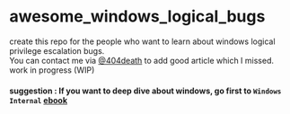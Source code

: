 # awesome_windows_logical_bugs
create this repo for the people who want to learn about windows logical privilege escalation bugs. <br>
You can contact me via [@404death](https://twitter.com/404death) to add good article which I missed. <br> 
work in progress (WIP)
<br>
#### suggestion : If you want to deep dive about windows, go first to `Windows Internal` [ebook](https://www.microsoftpressstore.com/store/windows-internals-part-1-system-architecture-processes-9780735684188)
